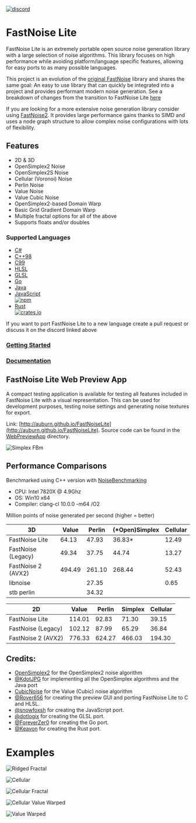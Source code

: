 [![discord](https://img.shields.io/discord/703636892901441577?logo=discord "Discord")](https://discord.gg/SHVaVfV)

# FastNoise Lite

FastNoise Lite is an extremely portable open source noise generation library with a large selection of noise algorithms. This library focuses on high performance while avoiding platform/language specific features, allowing for easy ports to as many possible languages.

This project is an evolution of the [original FastNoise](https://github.com/Auburn/FastNoiseLite/tree/FastNoise-Legacy) library and shares the same goal: An easy to use library that can quickly be integrated into a project and provides performant modern noise generation. See a breakdown of changes from the transition to FastNoise Lite [here](https://github.com/Auburn/FastNoiseLite/pull/49)

If you are looking for a more extensive noise generation library consider using [FastNoise2](https://github.com/Auburn/FastNoise2). It provides large performance gains thanks to SIMD and uses a node graph structure to allow complex noise configurations with lots of flexibility.

## Features

- 2D & 3D
- OpenSimplex2 Noise
- OpenSimplex2S Noise
- Cellular (Voronoi) Noise
- Perlin Noise
- Value Noise
- Value Cubic Noise
- OpenSimplex2-based Domain Warp
- Basic Grid Gradient Domain Warp
- Multiple fractal options for all of the above
- Supports floats and/or doubles

### Supported Languages

- [C#](/CSharp/)
- [C++98](/Cpp/)
- [C99](/C/)
- [HLSL](/HLSL/)
- [GLSL](/GLSL/)
- [Go](/Go/)
- [Java](/Java/)
- [JavaScript](/JavaScript/)  
  [![npm](https://img.shields.io/npm/v/fastnoise-lite?logo=npm "npm")](https://www.npmjs.com/package/fastnoise-lite)
- [Rust](/Rust/)  
  [![crates.io](https://img.shields.io/crates/v/fastnoise-lite?logo=rust "crates.io")](https://crates.io/crates/fastnoise-lite)

If you want to port FastNoise Lite to a new language create a pull request or discuss it on the discord linked above

### [Getting Started](https://github.com/Auburn/FastNoiseLite/wiki#getting-started)
### [Documentation](https://github.com/Auburn/FastNoiseLite/wiki/Documentation)

## FastNoise Lite Web Preview App

A compact testing application is available for testing all features included in FastNoise Lite with a visual representation. This can be used for development purposes, testing noise settings and generating noise textures for export.

Link: [http://auburn.github.io/FastNoiseLite](http://auburn.github.io/FastNoiseLite). Source code can be found in the [WebPreviewApp](/WebPreviewApp/) directory.

![Simplex FBm](https://user-images.githubusercontent.com/1349548/275292148-242e95c7-94e7-4801-bc4a-d683a8822382.png)

## Performance Comparisons

Benchmarked using C++ version with [NoiseBenchmarking](https://github.com/Auburn/NoiseBenchmarking)

- CPU: Intel 7820X @ 4.9Ghz
- OS: Win10 x64
- Compiler: clang-cl 10.0.0 -m64 /O2

Million points of noise generated per second (higher = better)

| 3D                 | Value  | Perlin | (*Open)Simplex | Cellular |
|--------------------|--------|--------|----------------|----------|
| FastNoise Lite     | 64.13  | 47.93  | 36.83*         | 12.49    |
| FastNoise (Legacy) | 49.34  | 37.75  | 44.74          | 13.27    |
| FastNoise 2 (AVX2) | 494.49 | 261.10 | 268.44         | 52.43    |
| libnoise           |        | 27.35  |                | 0.65     |
| stb perlin         |        | 34.32  |                |          |

| 2D                 | Value  | Perlin | Simplex | Cellular |
|--------------------|--------|--------|---------|----------|
| FastNoise Lite     | 114.01 | 92.83  | 71.30   | 39.15    |
| FastNoise (Legacy) | 102.12 | 87.99  | 65.29   | 36.84    |
| FastNoise 2 (AVX2) | 776.33 | 624.27 | 466.03  | 194.30   |

## Credits:

- [OpenSimplex2](https://github.com/KdotJPG/OpenSimplex2) for the OpenSimplex2 noise algorithm
- [@KdotJPG](https://github.com/KdotJPG) for implementing all the OpenSimplex algorithms and the Java port
- [CubicNoise](https://github.com/jobtalle/CubicNoise) for the Value (Cubic) noise algorithm
- [@Rover656](https://github.com/Rover656) for creating the preview GUI and porting FastNoise Lite to C and HLSL.
- [@snowfoxsh](https://github.com/snowfoxsh) for creating the JavaScript port.
- [@dotlogix](https://github.com/dotlogix) for creating the GLSL port.
- [@ForeverZer0](https://github.com/ForeverZer0) for creating the Go port.
- [@Keavon](https://github.com/Keavon) for creating the Rust port.

# Examples

![Ridged Fractal](https://user-images.githubusercontent.com/1349548/275292765-498f804b-96f8-4187-860f-7d6c49f6fc88.png)

![Cellular](https://user-images.githubusercontent.com/1349548/275292225-4e5a0379-834d-4e6e-ab2d-2c0e8e2ee209.png)

![Cellular Fractal](https://user-images.githubusercontent.com/1349548/275292294-ebb3bb00-757f-46c3-9e18-3bdc73f96719.png)

![Cellular Value Warped](https://user-images.githubusercontent.com/1349548/275292149-42a42aa7-d1b1-4c2f-856f-02fd80e84c78.png)

![Value Warped](https://user-images.githubusercontent.com/1349548/275293046-724b3aa4-1a6f-4b08-b421-8d32b6a69311.png)
